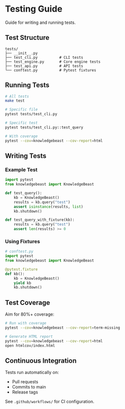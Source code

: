 # Testing Guide

Guide for writing and running tests.

## Test Structure

```
tests/
├── __init__.py
├── test_cli.py          # CLI tests
├── test_engine.py       # Core engine tests
├── test_api.py          # API tests
└── conftest.py          # Pytest fixtures
```

## Running Tests

```bash
# All tests
make test

# Specific file
pytest tests/test_cli.py

# Specific test
pytest tests/test_cli.py::test_query

# With coverage
pytest --cov=knowledgebeast --cov-report=html
```

## Writing Tests

### Example Test

```python
import pytest
from knowledgebeast import KnowledgeBeast

def test_query():
    kb = KnowledgeBeast()
    results = kb.query("test")
    assert isinstance(results, list)
    kb.shutdown()

def test_query_with_fixture(kb):
    results = kb.query("test")
    assert len(results) >= 0
```

### Using Fixtures

```python
# conftest.py
import pytest
from knowledgebeast import KnowledgeBeast

@pytest.fixture
def kb():
    kb = KnowledgeBeast()
    yield kb
    kb.shutdown()
```

## Test Coverage

Aim for 80%+ coverage:

```bash
# Run with coverage
pytest --cov=knowledgebeast --cov-report=term-missing

# Generate HTML report
pytest --cov=knowledgebeast --cov-report=html
open htmlcov/index.html
```

## Continuous Integration

Tests run automatically on:
- Pull requests
- Commits to main
- Release tags

See `.github/workflows/` for CI configuration.
